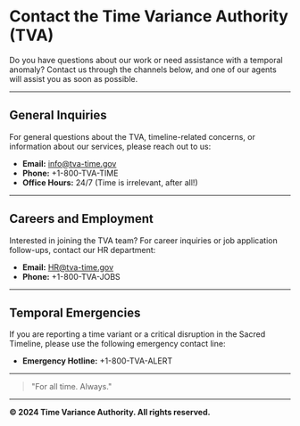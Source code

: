 # **Contact the Time Variance Authority (TVA)**

Do you have questions about our work or need assistance with a temporal anomaly? Contact us through the channels below, and one of our agents will assist you as soon as possible.

---

## **General Inquiries**

For general questions about the TVA, timeline-related concerns, or information about our services, please reach out to us:

- **Email:** info@tva-time.gov
- **Phone:** +1-800-TVA-TIME
- **Office Hours:** 24/7 (Time is irrelevant, after all!)

---

## **Careers and Employment**

Interested in joining the TVA team? For career inquiries or job application follow-ups, contact our HR department:

- **Email:** HR@tva-time.gov
- **Phone:** +1-800-TVA-JOBS

---

## **Temporal Emergencies**

If you are reporting a time variant or a critical disruption in the Sacred Timeline, please use the following emergency contact line:

- **Emergency Hotline:** +1-800-TVA-ALERT

---

> "For all time. Always."

---

**© 2024 Time Variance Authority. All rights reserved.**
